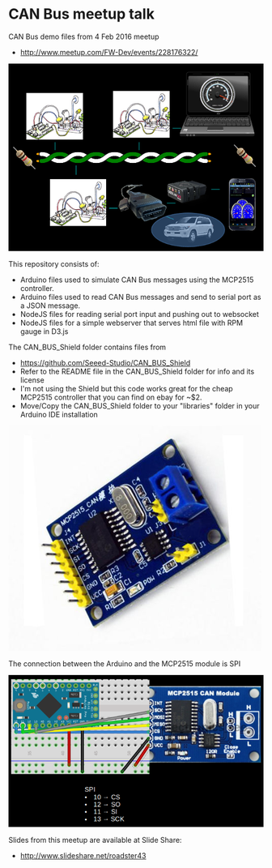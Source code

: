 # CAN Bus meetup talk
CAN Bus demo files from 4 Feb 2016 meetup
* http://www.meetup.com/FW-Dev/events/228176322/

![Demo](/images/demo.png)

This repository consists of:
* Arduino files used to simulate CAN Bus messages using the MCP2515 controller.
* Arduino files used to read CAN Bus messages and send to serial port as a JSON message.
* NodeJS files for reading serial port input and pushing out to websocket
* NodeJS files for a simple webserver that serves html file with RPM gauge in D3.js

The CAN_BUS_Shield folder contains files from 
* https://github.com/Seeed-Studio/CAN_BUS_Shield
* Refer to the README file in the CAN_BUS_Shield folder for info and its license
* I'm not using the Shield but this code works great for the cheap MCP2515 controller that you can find on ebay for ~$2.
* Move/Copy the CAN_BUS_Shield folder to your "libraries" folder in your Arduino IDE installation

![MCP2515](/images/mcp2515.jpg)

The connection between the Arduino and the MCP2515 module is SPI

![MCP2515 Wiring](/images/MCP2515-wiring.png)

Slides from this meetup are available at Slide Share:
* http://www.slideshare.net/roadster43
